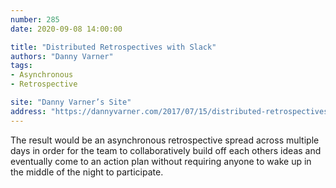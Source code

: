 ```yaml
---
number: 285
date: 2020-09-08 14:00:00

title: "Distributed Retrospectives with Slack"
authors: "Danny Varner"
tags:
- Asynchronous
- Retrospective

site: "Danny Varner’s Site"
address: "https://dannyvarner.com/2017/07/15/distributed-retrospectives.html"
---
```


The result would be an asynchronous retrospective spread across multiple days in order for the team to collaboratively build off each others ideas and eventually come to an action plan without requiring anyone to wake up in the middle of the night to participate.
